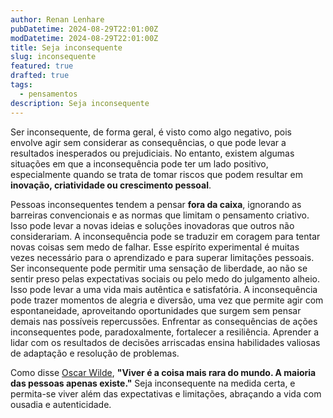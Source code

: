 ```yaml
---
author: Renan Lenhare
pubDatetime: 2024-08-29T22:01:00Z
modDatetime: 2024-08-29T22:01:00Z
title: Seja inconsequente
slug: inconsequente
featured: true
drafted: true
tags:
  - pensamentos
description: Seja inconsequente
---
```


Ser inconsequente, de forma geral, é visto como algo negativo, pois envolve agir sem considerar as consequências, o que pode levar a resultados inesperados ou prejudiciais. No entanto, existem algumas situações em que a inconsequência pode ter um lado positivo, especialmente quando se trata de tomar riscos que podem resultar em **inovação, criatividade ou crescimento pessoal**.

Pessoas inconsequentes tendem a pensar **fora da caixa**, ignorando as barreiras convencionais e as normas que limitam o pensamento criativo. Isso pode levar a novas ideias e soluções inovadoras que outros não considerariam. A inconsequência pode se traduzir em coragem para tentar novas coisas sem medo de falhar. Esse espírito experimental é muitas vezes necessário para o aprendizado e para superar limitações pessoais. Ser inconsequente pode permitir uma sensação de liberdade, ao não se sentir preso pelas expectativas sociais ou pelo medo do julgamento alheio. Isso pode levar a uma vida mais autêntica e satisfatória. A inconsequência pode trazer momentos de alegria e diversão, uma vez que permite agir com espontaneidade, aproveitando oportunidades que surgem sem pensar demais nas possíveis repercussões. Enfrentar as consequências de ações inconsequentes pode, paradoxalmente, fortalecer a resiliência. Aprender a lidar com os resultados de decisões arriscadas ensina habilidades valiosas de adaptação e resolução de problemas.

Como disse [Oscar Wilde](https://amzn.to/4cHpfPT), **"Viver é a coisa mais rara do mundo. A maioria das pessoas apenas existe."** Seja inconsequente na medida certa, e permita-se viver além das expectativas e limitações, abraçando a vida com ousadia e autenticidade.
